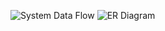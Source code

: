 ![System Data Flow]([https://github.com/makamnilisha/Amenity-Detection-and-inventory-tracking-using-Detectron2/blob/main/Data%20Modeling/ER%20Diagram%20of%20%20Inventory%20Management.png?raw=true](https://github.com/makamnilisha/Amenity-Detection-and-inventory-tracking-using-Detectron2/blob/main/Data%20Modeling/system%20data%20flow%20diagram.png))
![ER Diagram](https://github.com/makamnilisha/Amenity-Detection-and-inventory-tracking-using-Detectron2/blob/main/Data%20Modeling/ER%20Diagram%20of%20%20Inventory%20Management.png)

